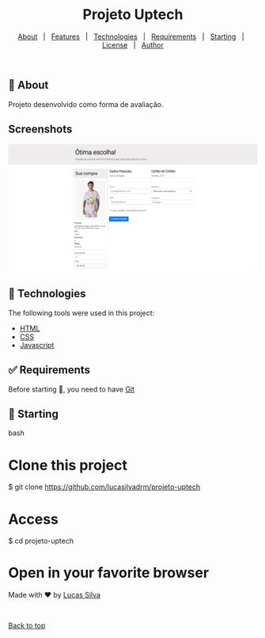 <h1 align="center">Projeto Uptech</h1>

<p align="center">
  <a href="#dart-about">About</a> &#xa0; | &#xa0;
  <a href="#sparkles-features">Features</a> &#xa0; | &#xa0;
  <a href="#rocket-technologies">Technologies</a> &#xa0; | &#xa0;
  <a href="#white_check_mark-requirements">Requirements</a> &#xa0; | &#xa0;
  <a href="#checkered_flag-starting">Starting</a> &#xa0; | &#xa0;
  <a href="#memo-license">License</a> &#xa0; | &#xa0;
  <a href="https://github.com/lucasilvadrm" target="_blank">Author</a>
</p>

<br>

## :dart: About

Projeto desenvolvido como forma de avaliação.

## Screenshots

<img src='./screenshots/screen1.png' />

## :rocket: Technologies

The following tools were used in this project:

- [HTML](https://devdocs.io/html/)
- [CSS](https://developer.mozilla.org/pt-BR/docs/Web/CSS)
- [Javascript](https://developer.mozilla.org/pt-BR/docs/Web/JavaScript)

## :white_check_mark: Requirements

Before starting :checkered_flag:, you need to have [Git](https://git-scm.com)

## :checkered_flag: Starting

bash
# Clone this project
$ git clone https://github.com/lucasilvadrm/projeto-uptech

# Access
$ cd projeto-uptech

# Open in your favorite browser


Made with :heart: by <a href="https://github.com/lucasilvadrm" target="_blank">Lucas Silva</a>

&#xa0;

<a href="#top">Back to top</a>